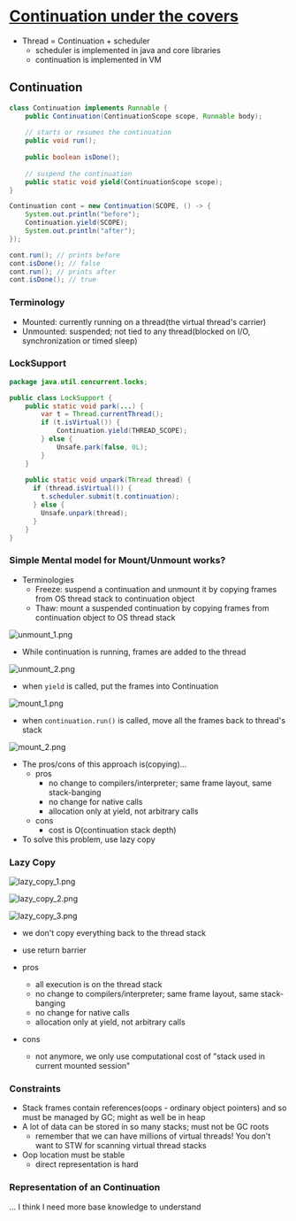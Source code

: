 # [Continuation under the covers](https://www.youtube.com/watch?v=6nRS6UiN7X0) 

- Thread = Continuation + scheduler 
  - scheduler is implemented in java and core libraries 
  - continuation is implemented in VM

## Continuation 

```java 
class Continuation implements Runnable { 
    public Continuation(ContinuationScope scope, Runnable body); 
    
    // starts or resumes the continuation 
    public void run(); 
    
    public boolean isDone(); 
    
    // suspend the continuation 
    public static void yield(ContinuationScope scope); 
}
```

```java
Continuation cont = new Continuation(SCOPE, () -> {
    System.out.println("before");
    Continuation.yield(SCOPE);
    System.out.println("after"); 
}); 

cont.run(); // prints before 
cont.isDone(); // false 
cont.run(); // prints after 
cont.isDone(); // true 
```

### Terminology 

- Mounted: currently running on a thread(the virtual thread's carrier)
- Unmounted: suspended; not tied to any thread(blocked on I/O, synchronization or timed sleep)

### LockSupport 

```java
package java.util.concurrent.locks; 

public class LockSupport { 
    public static void park(...) { 
        var t = Thread.currentThread(); 
        if (t.isVirtual()) {
            Continuation.yield(THREAD_SCOPE);
        } else {
            Unsafe.park(false, 0L);
        }
    }
    
    public static void unpark(Thread thread) {
      if (thread.isVirtual()) {
        t.scheduler.submit(t.continuation); 
      } else {
        Unsafe.unpark(thread); 
      }
    }
}
```

### Simple Mental model for Mount/Unmount works? 

- Terminologies 
  - Freeze: suspend a continuation and unmount it by copying frames from OS thread stack to continuation object 
  - Thaw: mount a suspended continuation by copying frames from continuation object to OS thread stack 

![unmount_1.png](unmount_1.png)
- While continuation is running, frames are added to the thread 

![unmount_2.png](unmount_2.png)
- when `yield` is called, put the frames into Continuation

![mount_1.png](mount_1.png)
- when `continuation.run()` is called, move all the frames back to thread's stack 

![mount_2.png](mount_2.png)

- The pros/cons of this approach is(copying)... 
  - pros 
    - no change to compilers/interpreter; same frame layout, same stack-banging 
    - no change for native calls 
    - allocation only at yield, not arbitrary calls 
  - cons 
    - cost is O(continuation stack depth)
- To solve this problem, use lazy copy 

### Lazy Copy 

![lazy_copy_1.png](lazy_copy_1.png)

![lazy_copy_2.png](lazy_copy_2.png)

![lazy_copy_3.png](lazy_copy_3.png)
- we don't copy everything back to the thread stack 
- use return barrier 

- pros 
  - all execution is on the thread stack 
  - no change to compilers/interpreter; same frame layout, same stack-banging 
  - no change for native calls 
  - allocation only at yield, not arbitrary calls 
- cons 
  - not anymore, we only use computational cost of "stack used in current mounted session"

### Constraints 

- Stack frames contain references(oops - ordinary object pointers) and so must be managed by GC; might as well be in heap 
- A lot of data can be stored in so many stacks; must not be GC roots 
  - remember that we can have millions of virtual threads! You don't want to STW for scanning virtual thread stacks 
- Oop location must be stable 
  - direct representation is hard 

### Representation of an Continuation

... I think I need more base knowledge to understand 